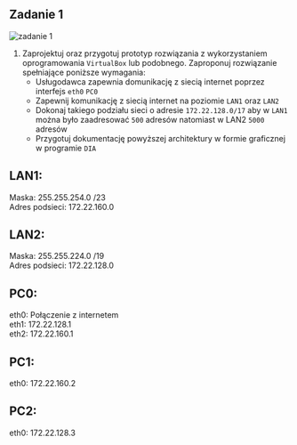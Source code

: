Zadanie 1
---------

![zadanie 1](zadanie-1.svg)

1. Zaprojektuj oraz przygotuj prototyp rozwiązania z wykorzystaniem oprogramowania ``VirtualBox`` lub podobnego. 
Zaproponuj rozwiązanie spełniające poniższe wymagania:
   * Usługodawca zapewnia domunikację z siecią internet poprzez interfejs ``eth0`` ``PC0``
   * Zapewnij komunikację z siecią internet na poziomie ``LAN1`` oraz ``LAN2``
   * Dokonaj takiego podziału sieci o adresie ``172.22.128.0/17`` aby w ``LAN1`` można było zaadresować ``500`` adresów natomiast w LAN2 ``5000`` adresów    
   * Przygotuj dokumentację powyższej architektury w formie graficznej w programie ``DIA``
 
 
 ## LAN1:
 
 Maska: 255.255.254.0 /23 <br>
 Adres podsieci: 172.22.160.0
 
 ## LAN2:

 Maska: 255.255.224.0 /19<br>
 Adres podsieci: 172.22.128.0
 
## PC0:
 
 eth0: Połączenie z internetem<br>
 eth1: 172.22.128.1<br>
 eth2: 172.22.160.1
 
 ## PC1:

 eth0: 172.22.160.2<br>
 
## PC2:
 
 eth0: 172.22.128.3<br>
 
